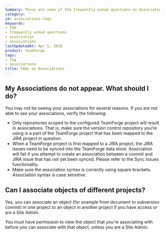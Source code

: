 ```yaml
---
Summary: These are some of the frequently asked questions on Associations in TeamForge.
category: ''
id: associations-faqs
keywords:
- FAQ
- frequently asked questions
- association
- associations
lastUpdatedAt: Apr 5, 2018
product: teamforge
tags:
- faq
- associations
title: FAQs on Associations
---
```



## My Associations do not appear. What should I do?

You may not be seeing your associations for several reasons. If you are not able to see your associations, verify the following:

* Only repositories scoped to the configured TeamForge project will result in associations. That is, make sure the version control repository you’re using is a part of the TeamForge project that has been mapped to the JIRA project in question.
* When a TeamForge project is first mapped to a JIRA project, the JIRA issues need to be synced into the TeamForge data store. Association will fail if you attempt to create an association between a commit and JIRA issue that has not yet been synced. Please refer to the Sync Issues functionality.
* Make sure the association syntax is correctly using square brackets. Association syntax is case sensitive.
<!-- site.data.alerts.hr_shaded -->

## Can I associate objects of different projects?

Yes, you can associate an object (for example from document to subversion commit) in one project to an object in another project if you have access or are a Site Admin.

You must have permission to view the object that you're associating with before you can associate with that object, unless you are a Site Admin.
<!-- site.data.alerts.hr_shaded -->